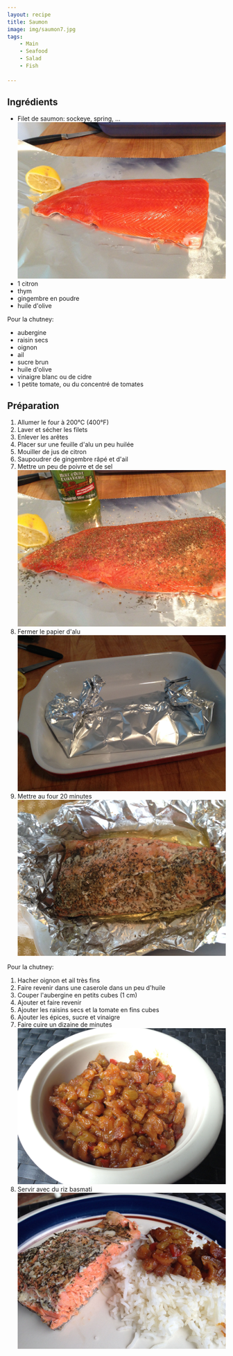 ```yaml
---
layout: recipe
title: Saumon
image: img/saumon7.jpg  
tags:
    - Main
    - Seafood
    - Salad
    - Fish

---
```

## Ingrédients

* Filet de saumon: sockeye, spring, ...   
![image](img/saumon1.jpg)
* 1 citron
* thym
* gingembre en poudre
* huile d'olive

Pour la chutney:

* aubergine
* raisin secs
* oignon
* ail
* sucre brun
* huile d'olive
* vinaigre blanc ou de cidre
* 1 petite tomate, ou du concentré de tomates


## Préparation

1. Allumer le four à 200°C (400°F)
2. Laver et sécher les filets
3. Enlever les arêtes
2. Placer sur une feuille d'alu un peu huilée
3. Mouiller de jus de citron
4. Saupoudrer de gingembre râpé et d'ail
5. Mettre un peu de poivre et de sel   
![image](img/saumon2.jpg)    
6. Fermer le papier d'alu   
![image](img/saumon3.jpg)
7. Mettre au four 20 minutes  
![image](img/saumon5.jpg) 

Pour la chutney:

1. Hacher oignon et ail très fins
2. Faire revenir dans une caserole dans un peu d'huile
3. Couper l'aubergine en petits cubes (1 cm)
4. Ajouter et faire revenir
5. Ajouter les raisins secs et la tomate en fins cubes
6. Ajouter les épices, sucre et vinaigre
7. Faire cuire un dizaine de minutes    
![image](img/saumon4.jpg)
8. Servir avec du riz basmati   
![image](img/saumon6.jpg)